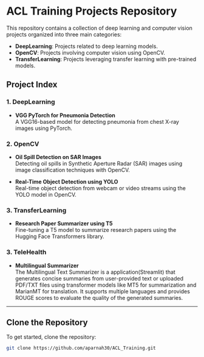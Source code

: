 # ACL Training Projects Repository

This repository contains a collection of deep learning and computer vision projects organized into three main categories:

- **DeepLearning**: Projects related to deep learning models.
- **OpenCV**: Projects involving computer vision using OpenCV.
- **TransferLearning**: Projects leveraging transfer learning with pre-trained models.

## Project Index

### 1. **DeepLearning**
- **VGG PyTorch for Pneumonia Detection**  
  A VGG16-based model for detecting pneumonia from chest X-ray images using PyTorch.

### 2. **OpenCV**
- **Oil Spill Detection on SAR Images**  
  Detecting oil spills in Synthetic Aperture Radar (SAR) images using image classification techniques with OpenCV.
  
- **Real-Time Object Detection using YOLO**  
  Real-time object detection from webcam or video streams using the YOLO model in OpenCV.

### 3. **TransferLearning**
- **Research Paper Summarizer using T5**  
  Fine-tuning a T5 model to summarize research papers using the Hugging Face Transformers library.

### 3. **TeleHealth**
- **Multilingual Summarizer**  
The Multilingual Text Summarizer is a application(Streamlit) that generates concise summaries from user-provided text or uploaded PDF/TXT files using transformer models like MT5 for summarization and MarianMT for translation. It supports multiple languages and provides ROUGE scores to evaluate the quality of the generated summaries.
---

## Clone the Repository

To get started, clone the repository:

```bash
git clone https://github.com/aparnah30/ACL_Training.git
